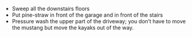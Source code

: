 
- Sweep all the downstairs floors
- Put pine-straw in front of the garage and in front of the stairs
- Pressure wash the upper part of the driveway; you don’t have to move the mustang but move the kayaks out of the way.
